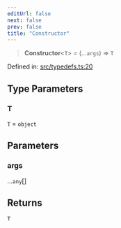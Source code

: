 ```yaml
---
editUrl: false
next: false
prev: false
title: "Constructor"
---
```


> **Constructor**\<`T`\> = (...`args`) => `T`

Defined in: [src/typedefs.ts:20](https://github.com/fabricjs/fabric.js/blob/e114448a1bce9b68a3e1bba337bc0c83a35c1aa5/src/typedefs.ts#L20)

## Type Parameters

### T

`T` = `object`

## Parameters

### args

...`any`[]

## Returns

`T`
